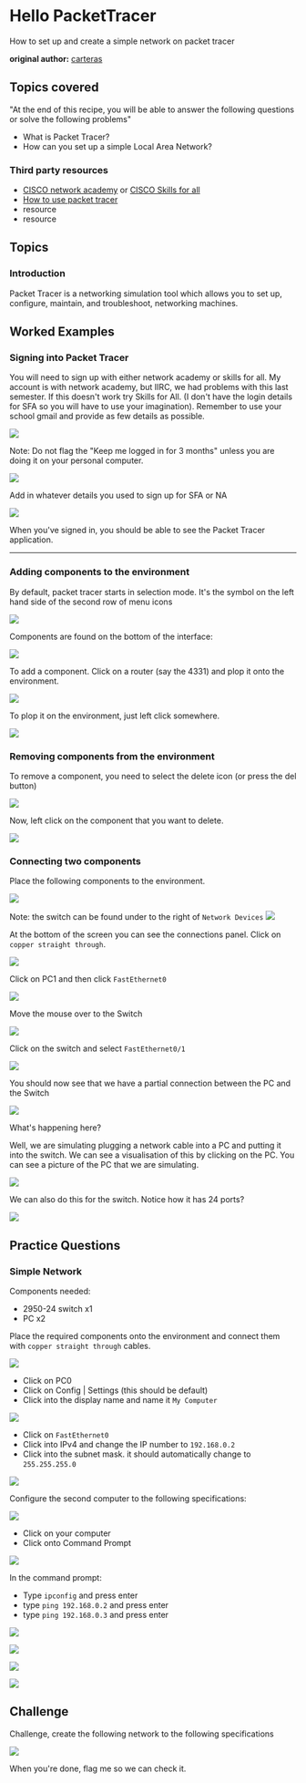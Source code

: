 # Hello PacketTracer

How to set up and create a simple network on packet tracer

**original author:** [carteras](https://github.com/carteras)

<!-- add a new author mark if you updated this -->

## Topics covered

"At the end of this recipe, you will be able to answer the following questions or solve the following problems"

<!-- why should people expect to be able to do or know after doing this recipe -->

* What is Packet Tracer?
* How can you set up a simple Local Area Network?

### Third party resources

<!-- Are there other locations where they can find this information? -->

* [CISCO network academy](https://www.netacad.com) or [CISCO Skills for all](https://skillsforall.com/)
* [How to use packet tracer](https://www.netacad.com/portal/resources/packet-tracer)
* resource
* resource

## Topics

### Introduction

<!-- Introduce the topic, what is it, how does it work, include pictures -->

Packet Tracer is a networking simulation tool which allows you to set up, configure, maintain, and troubleshoot, networking machines.

## Worked Examples

<!-- Provide some basic worked examples that let people follow your worked examples. If it's a library, don't forget to tell people how to install it -->

### Signing into Packet Tracer

You will need to sign up with either network academy or skills for all. My account is with network academy, but IIRC, we had problems with this last semester. If this doesn't work try Skills for All. (I don't have the login details for SFA so you will have to use your imagination). Remember to use your school gmail and provide as few details as possible.

![](2022-07-17-11-36-10.png)

Note: Do not flag the "Keep me logged in for 3 months" unless you are doing it on your personal computer.

![](2022-07-17-11-36-26.png)

Add in whatever details you used to sign up for SFA or NA

![](2022-07-17-11-37-14.png)

When you've signed in, you should be able to see the Packet Tracer application. 

---

### Adding components to the environment

By default, packet tracer starts in selection mode. It's the symbol on the left hand side of the second row of menu icons

![](2022-07-17-11-41-06.png)

Components are found on the bottom of the interface: 

![](2022-07-17-11-42-51.png)

To add a component. Click on a router (say the 4331) and plop it onto the environment.

![](2022-07-17-11-43-42.png)

To plop it on the environment, just left click somewhere. 

![](2022-07-17-11-43-52.png)

### Removing components from the environment

To remove a component, you need to select the delete icon (or press the del button)

![](2022-07-17-11-45-49.png)

Now, left click on the component that you want to delete. 

![](2022-07-17-11-46-28.png)

### Connecting two components

Place the following components to the environment. 

![](2022-07-17-11-48-27.png)

Note: the switch can be found under to the right of `Network Devices`
![](2022-07-17-12-12-30.png)

At the bottom of the screen  you can see the connections panel. Click on `copper straight through`. 

![](2022-07-17-11-48-19.png)

Click on PC1 and then click `FastEthernet0`

![](2022-07-17-11-48-08.png)

Move the mouse over to the Switch

![](2022-07-17-11-48-55.png)

Click on the switch and select `FastEthernet0/1`

![](2022-07-17-11-49-49.png)

You should now see that we have a partial connection between the PC and the Switch

![](2022-07-17-11-49-10.png)

What's happening here? 

Well, we are simulating plugging a network cable into a PC and putting it into the switch. We can see a visualisation of this by clicking on the PC. You can see a picture of the PC that we are simulating. 

![](2022-07-17-11-50-31.png)

We can also do this for the switch. Notice how it has 24 ports? 

![](2022-07-17-11-50-13.png)

## Practice Questions

<!-- Provide some basic practice questions that let people follow your worked examples.  -->

### Simple Network

Components needed:

* 2950-24 switch x1
* PC x2

Place the required components onto the environment and connect them with `copper straight through` cables.

![](2022-07-17-11-51-15.png)

* Click on PC0
* Click on Config | Settings (this should be default)
* Click into the display name and name it `My Computer` 

![](2022-07-17-11-52-00.png)

* Click on `FastEthernet0`
* Click into IPv4 and change the IP number to `192.168.0.2`
* Click into the subnet mask. it should automatically change to `255.255.255.0`

![](2022-07-17-11-52-34.png)

Configure the second computer to the following specifications:

![](2022-07-17-11-54-14.png)

* Click on your computer
* Click onto Command Prompt

![](2022-07-17-11-55-09.png)

In the command prompt: 

* Type `ipconfig` and press enter
* type `ping 192.168.0.2` and press enter
* type `ping 192.168.0.3` and press enter

![](2022-07-17-11-55-21.png)

![](2022-07-17-11-55-36.png)

![](2022-07-17-11-56-02.png)

![](2022-07-17-11-56-22.png)

## Challenge

<!-- Make up a challenge question which asks people to use all of their knowledge they just learned (and maybe some prior learning) to solve -->

Challenge, create the following network to the following specifications

![](2022-07-17-12-05-25.png)

When you're done, flag me so we can check it. 
